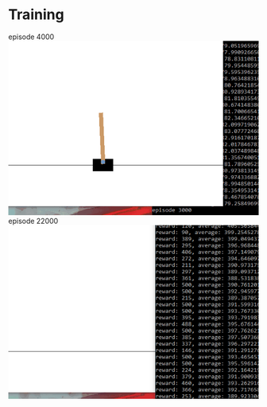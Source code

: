 # Training
episode 4000
![Alt text](gifs/training1.gif?raw=true "episode 4000")
episode 22000
![Alt text](gifs/training2.gif?raw=true "episode 22000")
